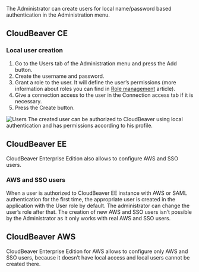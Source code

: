 The Administrator can create users for local name/password based authentication in the Administration menu.

## CloudBeaver CE
### Local user creation


1. Go to the Users tab of the Administration menu and press the Add button.
1. Create the username and password.
1. Grant a role to the user. It will define the user’s permissions (more information about roles you can find in [Role management](https://github.com/dbeaver/cloudbeaver/wiki/Role-management) article).
1. Give a connection access to the user in the Connection access tab if it is necessary.
1. Press the Create button.

![Users](https://user-images.githubusercontent.com/51405061/140600070-3c906e71-197f-435b-927b-4e7f898896c1.png)
The created user can be authorized to CloudBeaver using local authentication and has permissions according to his profile.  

## CloudBeaver EE
CloudBeaver Enterprise Edition also allows to configure AWS and SSO users.

### AWS and SSO users
When a user is authorized to CloudBeaver EE instance with AWS or SAML authentication for the first time, the appropriate user is created in the application with the User role by default. The administrator can change the user’s role after that. 
The creation of new AWS and SSO users isn’t possible by the Administrator as it only works with real AWS and SSO users. 

## CloudBeaver AWS
CloudBeaver Enterprise Edition for AWS allows to configure only  AWS and SSO users, because it doesn’t have local access and local users cannot be created there.
